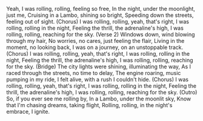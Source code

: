 Yeah, I was rolling, rolling, feeling so free,
In the night, under the moonlight, just me,
Cruising in a Lambo, shining so bright,
Speeding down the streets, feeling out of sight.
(Chorus)
I was rolling, rolling, yeah, that's right,
I was rolling, rolling in the night,
Feeling the thrill, the adrenaline's high,
I was rolling, rolling, reaching for the sky.
(Verse 2)
Windows down, wind blowing through my hair,
No worries, no cares, just feeling the flair,
Living in the moment, no looking back,
I was on a journey, on an unstoppable track.
(Chorus)
I was rolling, rolling, yeah, that's right,
I was rolling, rolling in the night,
Feeling the thrill, the adrenaline's high,
I was rolling, rolling, reaching for the sky.
(Bridge)
The city lights were shining, illuminating the way,
As I raced through the streets, no time to delay,
The engine roaring, music pumping in my ride,
I felt alive, with a rush I couldn't hide.
(Chorus)
I was rolling, rolling, yeah, that's right,
I was rolling, rolling in the night,
Feeling the thrill, the adrenaline's high,
I was rolling, rolling, reaching for the sky.
(Outro)
So, if you ever see me rolling by,
In a Lambo, under the moonlit sky,
Know that I'm chasing dreams, taking flight,
Rolling, rolling, in the night's embrace, I ignite.
